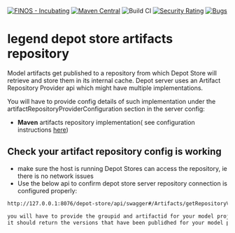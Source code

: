 [![FINOS - Incubating](https://cdn.jsdelivr.net/gh/finos/contrib-toolbox@master/images/badge-incubating.svg)](https://finosfoundation.atlassian.net/wiki/display/FINOS/Incubating)
[![Maven Central](https://img.shields.io/maven-central/v/org.finos.legend.depot/legend-depot-server.svg)](http://search.maven.org/#search%7Cga%7C1%7Ca%3A%22legend-depot)
![Build CI](https://github.com/finos/legend-depot/workflows/Build%20CI/badge.svg)
[![Security Rating](https://sonarcloud.io/api/project_badges/measure?project=finos_legend-depot&metric=security_rating&token=69394360757d5e1356312ddfee658a6b205e2c97)](https://sonarcloud.io/dashboard?id=legend-depot)
[![Bugs](https://sonarcloud.io/api/project_badges/measure?project=finos_legend-depot&metric=bugs&token=69394360757d5e1356312ddfee658a6b205e2c97)](https://sonarcloud.io/dashboard?id=legend-depot)


# legend depot store artifacts repository

Model artifacts get published to a repository from which Depot Store will retrieve and store them in its internal cache.  Depot server uses an Artifact Repository Provider api which might have multiple implementations. 

You will have to provide config details of such implementation under the artifactRepositoryProviderConfiguration section in the server config:

- <B>Maven</B> artifacts repository implementation( see configuration instructions [here](https://github.com/finos/legend-depot/blob/master/legend-depot-artifacts-repository-maven-impl/README.md))

## Check your artifact repository config is working

- make sure the host is running Depot Stores can access the repository, ie there is no network issues
- Use the below api to confirm depot store server repository connection is configured properly:


```sh
http://127.0.0.1:8076/depot-store/api/swagger#/Artifacts/getRepositoryVersions

you will have to provide the groupid and artifactid for your model project
it should return the versions that have been publidhed for your model project
```




